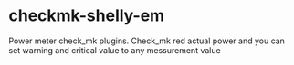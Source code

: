 # checkmk-shelly-em
Power meter check_mk plugins. Check_mk red actual power and you can set warning and critical value to any messurement value
